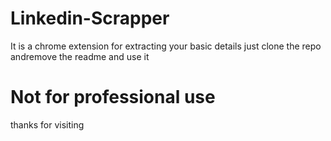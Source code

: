 # Linkedin-Scrapper
It is a chrome extension for extracting your basic details 
just clone the repo andremove the readme and use it

# Not for professional use

thanks for visiting
